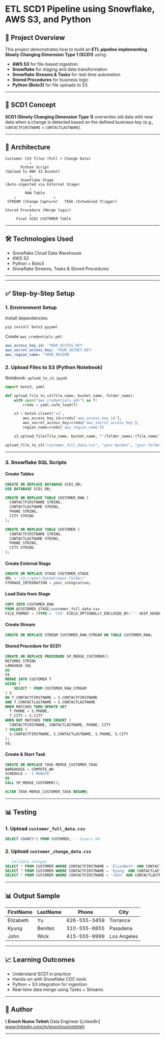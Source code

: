 # ETL SCD1 Pipeline using Snowflake, AWS S3, and Python

## 📌 Project Overview

This project demonstrates how to build an **ETL pipeline implementing Slowly Changing Dimension Type 1 (SCD1)** using:

* **AWS S3** for file-based ingestion
* **Snowflake** for staging and data transformation
* **Snowflake Streams & Tasks** for real-time automation
* **Stored Procedures** for business logic
* **Python (Boto3)** for file uploads to S3

---

## 🧠 SCD1 Concept

**SCD1 (Slowly Changing Dimension Type 1)** overwrites old data with new data when a change is detected based on the defined business key (e.g., `CONTACTFIRSTNAME` + `CONTACTLASTNAME`).

---

## 📁 Architecture

```
Customer CSV files (Full + Change Data)
           ↓
       Python Script
(Upload to AWS S3 bucket)
           ↓
       Snowflake Stage
(Auto-ingested via External Stage)
           ↓
         RAW Table
    ↓                 ↓
 STREAM (Change Capture)   TASK (Scheduled Trigger)
           ↓
Stored Procedure (Merge logic)
           ↓
     Final SCD1 CUSTOMER Table
```

---

## 🛠️ Technologies Used

* Snowflake Cloud Data Warehouse
* AWS S3
* Python + Boto3
* Snowflake Streams, Tasks & Stored Procedures

---



---

## ✅ Step-by-Step Setup

### 1. Environment Setup

Install dependencies:

```bash
pip install boto3 pyyaml
```

Create `aws_credentials.yml`:

```yaml
aws_access_key_id: 'YOUR_ACCESS_KEY'
aws_secret_access_key: 'YOUR_SECRET_KEY'
aws_region_name: 'YOUR_REGION'
```

### 2. Upload Files to S3 (Python Notebook)

Notebook: `upload_to_s3.ipynb`

```python
import boto3, yaml

def upload_file_to_s3(file_name, bucket_name, folder_name):
    with open("aws_credentials.yml") as f:
        creds = yaml.safe_load(f)

    s3 = boto3.client('s3',
        aws_access_key_id=creds['aws_access_key_id'],
        aws_secret_access_key=creds['aws_secret_access_key'],
        region_name=creds['aws_region_name'])

    s3.upload_file(file_name, bucket_name, f"{folder_name}/{file_name}")

upload_file_to_s3("customer_full_data.csv", "your-bucket", "your-folder")
```

---

### 3. Snowflake SQL Scripts

#### Create Tables

```sql
CREATE OR REPLACE DATABASE SCD1_DB;
USE DATABASE SCD1_DB;

CREATE OR REPLACE TABLE CUSTOMER_RAW (
  CONTACTFIRSTNAME STRING,
  CONTACTLASTNAME STRING,
  PHONE STRING,
  CITY STRING
);

CREATE OR REPLACE TABLE CUSTOMER (
  CONTACTFIRSTNAME STRING,
  CONTACTLASTNAME STRING,
  PHONE STRING,
  CITY STRING
);
```

#### Create External Stage

```sql
CREATE OR REPLACE STAGE CUSTOMER_STAGE
URL = 's3://your-bucket/your-folder/'
STORAGE_INTEGRATION = your_integration;
```

#### Load Data from Stage

```sql
COPY INTO CUSTOMER_RAW
FROM @CUSTOMER_STAGE/customer_full_data.csv
FILE_FORMAT = (TYPE = 'CSV' FIELD_OPTIONALLY_ENCLOSED_BY='"' SKIP_HEADER=1);
```

#### Create Stream

```sql
CREATE OR REPLACE STREAM CUSTOMER_RAW_STREAM ON TABLE CUSTOMER_RAW;
```

#### Stored Procedure for SCD1

```sql
CREATE OR REPLACE PROCEDURE SP_MERGE_CUSTOMER()
RETURNS STRING
LANGUAGE SQL
AS
$$
MERGE INTO CUSTOMER T
USING (
    SELECT * FROM CUSTOMER_RAW_STREAM
) S
ON T.CONTACTFIRSTNAME = S.CONTACTFIRSTNAME
AND T.CONTACTLASTNAME = S.CONTACTLASTNAME
WHEN MATCHED THEN UPDATE SET
  T.PHONE = S.PHONE,
  T.CITY = S.CITY
WHEN NOT MATCHED THEN INSERT (
  CONTACTFIRSTNAME, CONTACTLASTNAME, PHONE, CITY
) VALUES (
  S.CONTACTFIRSTNAME, S.CONTACTLASTNAME, S.PHONE, S.CITY
);
$$;
```

#### Create & Start Task

```sql
CREATE OR REPLACE TASK MERGE_CUSTOMER_TASK
WAREHOUSE = COMPUTE_WH
SCHEDULE = '1 MINUTE'
AS
CALL SP_MERGE_CUSTOMER();

ALTER TASK MERGE_CUSTOMER_TASK RESUME;
```

---

## 📊 Testing

### 1. Upload `customer_full_data.csv`

```sql
SELECT COUNT(*) FROM CUSTOMER; -- Expect 80
```

### 2. Upload `customer_change_data.csv`

```sql
-- Validate changes
SELECT * FROM CUSTOMER WHERE CONTACTFIRSTNAME = 'Elizabeth' AND CONTACTLASTNAME = 'Yu';
SELECT * FROM CUSTOMER WHERE CONTACTFIRSTNAME = 'Kyung' AND CONTACTLASTNAME = 'Benitez';
SELECT * FROM CUSTOMER WHERE CONTACTFIRSTNAME = 'John' AND CONTACTLASTNAME = 'Wick';
```

---

## 📊 Output Sample

| FirstName | LastName | Phone        | City        |
| --------- | -------- | ------------ | ----------- |
| Elizabeth | Yu       | 626-555-3459 | Torrance    |
| Kyung     | Benitez  | 310-555-8855 | Pasadena    |
| John      | Wick     | 415-555-9999 | Los Angeles |

---

## 📈 Learning Outcomes

* Understand SCD1 in practice
* Hands-on with Snowflake CDC tools
* Python + S3 integration for ingestion
* Real-time data merge using Tasks + Streams

---

## 📣 Author

**\ Enoch Numo Tetteh**
Data Engineer
[LinkedIn] www.linkedin.com/in/enochnumotetteh

---


